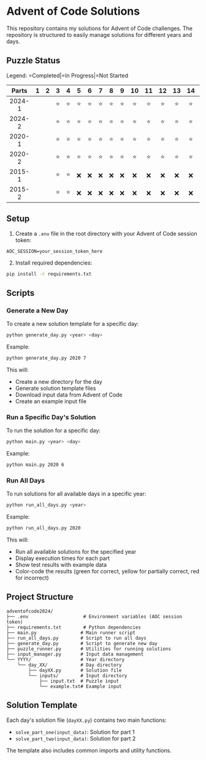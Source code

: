 # Advent of Code Solutions

This repository contains my solutions for Advent of Code challenges. The repository is structured to easily manage solutions for different years and days.

## Puzzle Status
Legend: =Completed|=In Progress|=Not Started

|Parts|1|2|3|4|5|6|7|8|9|10|11|12|13|14|15|16|17|18|19|20|21|22|23|24|25|
|:-:|:-:|:-:|:-:|:-:|:-:|:-:|:-:|:-:|:-:|:-:|:-:|:-:|:-:|:-:|:-:|:-:|:-:|:-:|:-:|:-:|:-:|:-:|:-:|:-:|:-:|
|2024-1|||⭐|⭐|⭐|⭐|⭐|⭐|⭐|⭐|⭐|⭐|⭐|⭐|⭐|⭐|⭐|⭐|⭐|⭐|⭐|❌|❌|❌|❌|❌|❌|
|2024-2|||⭐|⭐|⭐|⭐|⭐|⭐|⭐|⭐|⭐|⭐|⭐|⭐|⭐|⭐|🔄|⭐|⭐|⭐|⭐|❌|❌|❌|❌|❌|❌|
|2020-1|||⭐|⭐|⭐|⭐|⭐|⭐|⭐|⭐|⭐|⭐|⭐|⭐|⭐|⭐|❌|❌|❌|❌|❌|❌|❌|❌|❌|❌|❌|
|2020-2|||⭐|⭐|⭐|⭐|⭐|⭐|⭐|⭐|⭐|⭐|⭐|⭐|⭐|⭐|❌|❌|❌|❌|❌|❌|❌|❌|❌|❌|❌|
|2015-1|||⭐|⭐|❌|❌|❌|❌|❌|❌|❌|❌|❌|❌|❌|❌|❌|❌|❌|❌|❌|❌|❌|❌|❌|❌|❌|
|2015-2|||⭐|⭐|❌|❌|❌|❌|❌|❌|❌|❌|❌|❌|❌|❌|❌|❌|❌|❌|❌|❌|❌|❌|❌|❌|❌|

## Setup

1. Create a `.env` file in the root directory with your Advent of Code session token:
```
AOC_SESSION=your_session_token_here
```

2. Install required dependencies:
```bash
pip install -r requirements.txt
```

## Scripts

### Generate a New Day
To create a new solution template for a specific day:

```bash
python generate_day.py <year> <day>
```

Example:
```bash
python generate_day.py 2020 7
```

This will:
- Create a new directory for the day
- Generate solution template files
- Download input data from Advent of Code
- Create an example input file

### Run a Specific Day's Solution
To run the solution for a specific day:

```bash
python main.py <year> <day>
```

Example:
```bash
python main.py 2020 6
```

### Run All Days
To run solutions for all available days in a specific year:

```bash
python run_all_days.py <year>
```

Example:
```bash
python run_all_days.py 2020
```

This will:
- Run all available solutions for the specified year
- Display execution times for each part
- Show test results with example data
- Color-code the results (green for correct, yellow for partially correct, red for incorrect)

## Project Structure

```
adventofcode2024/
├── .env                    # Environment variables (AOC session token)
├── requirements.txt        # Python dependencies
├── main.py                # Main runner script
├── run_all_days.py        # Script to run all days
├── generate_day.py        # Script to generate new day
├── puzzle_runner.py       # Utilities for running solutions
├── input_manager.py       # Input data management
└── YYYY/                  # Year directory
    └── day_XX/            # Day directory
        ├── dayXX.py       # Solution file
        └── inputs/        # Input directory
            ├── input.txt  # Puzzle input
            └── example.txt# Example input
```

## Solution Template
Each day's solution file (`dayXX.py`) contains two main functions:
- `solve_part_one(input_data)`: Solution for part 1
- `solve_part_two(input_data)`: Solution for part 2

The template also includes common imports and utility functions.

